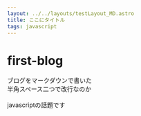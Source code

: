 ```yaml
---
layout: ../../layouts/testLayout_MD.astro
title: ここにタイトル
tags: javascript
---
```

# first-blog

ブログをマークダウンで書いた  
半角スペース二つで改行なのか<br>
<br>
javascriptの話題です